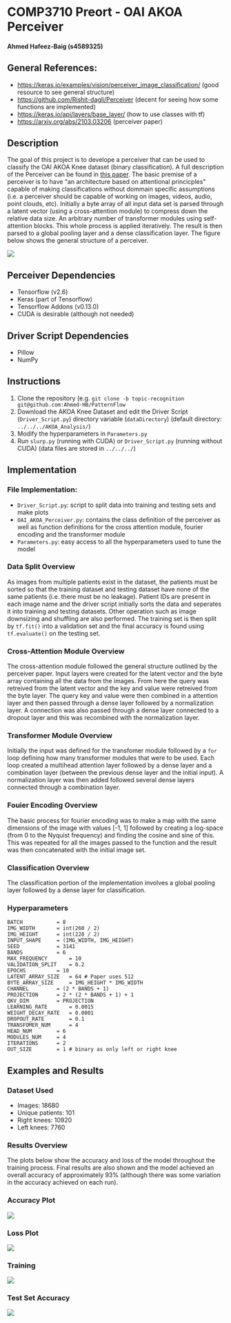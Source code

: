 # COMP3710 Preort - OAI AKOA Perceiver
#### Ahmed Hafeez-Baig (s4589325)

## General References:
- https://keras.io/examples/vision/perceiver_image_classification/ (good resource to see general structure)
- https://github.com/Rishit-dagli/Perceiver (decent for seeing how some functions are implemented)
- https://keras.io/api/layers/base_layer/ (how to use classes with tf)
- https://arxiv.org/abs/2103.03206 (perceiver paper)

## Description
The goal of this project is to develope a perceiver that can be used to classify the OAI AKOA Knee dataset (binary classification). A full description of the Perceiver can be found in [this paper](https://arxiv.org/abs/2103.03206). The basic premise of a perceiver is to have "an architecture based on attentional princicples" capable of making classifications without dommain specific assumptions (i.e. a perceiver should be capable of working on images, videos, audio, point clouds, etc). Initially a byte array of all input data set is parsed through a latent vector (using a cross-attention module) to compress down the relative data size. An arbitrary number of transformer modules using self-attention blocks. This whole process is applied iteratively. The result is then parsed to a global pooling layer and a dense classification layer. The figure below shows the general structure of a perceiver.

![](Images/perceiver.png)

## Perceiver Dependencies
- Tensorflow (v2.6)
- Keras (part of Tensorflow)
- Tensorflow Addons (v0.13.0)
- CUDA is desirable (although not needed)

## Driver Script Dependencies
- Pillow
- NumPy

## Instructions
1. Clone the repository (e.g. `git clone -b topic-recognition git@github.com:Ahmed-HB/PatternFlow`
2. Download the AKOA Knee Dataset and edit the Driver Script (`Driver_Script.py`) directory variable (`dataDirectory`) (default directory: `../../../AKOA_Analysis/`)
3. Modify the hyperparameters in `Parameters.py`
4. Run `slurp.py` (running with CUDA) or `Driver_Script.py` (running without CUDA) (data files are stored in `../../../`)

## Implementation
### File Implementation:
- `Driver_Script.py`: script to split data into training and testing sets and make plots
- `OAI_AKOA_Perceiver.py`: contains the class definition of the perceiver as well as function definitions for the cross attention module, fourier encoding and the transformer module
- `Parameters.py`: easy access to all the hyperparameters used to tune the model

### Data Split Overview
As images from multiple patients exist in the dataset, the patients must be sorted so that the training dataset and testing dataset have none of the same patients (i.e. there must be no leakage). Patient IDs are present in each image name and the driver script initially sorts the data and seperates it into training and testing datasets. Other operation such as image downsizing and shuffling are also performed. The training set is then split by `tf.fit()` into a validation set and the final accuracy is found using `tf.evaluate()` on the testing set.

### Cross-Attention Module Overview
The cross-attention module followed the general structure outlined by the perceiver paper. Input layers were created for the latent vector and the byte array containing all the data from the images. From here the query was retreived from the latent vector and the key and value were retreived from the byte layer. The query key and value were then combined in a attention layer and then passed through a dense layer followed by a normalization layer. A connection was also passed through a dense layer connected to a dropout layer and this was recombined with the normalization layer.

### Transformer Module Overview
Initially the input was defined for the transfomer module followed by a `for` loop defining how many transformer modules that were to be used. Each loop created a multihead attention layer followed by a dense layer and a combination layer (between the previous dense layer and the initial input). A normalization layer was then added followed several dense layers connected through a combination layer.

### Fouier Encoding Overview
The basic process for fourier encoding was to make a map with the same dimensions of the image with values \[-1, 1\] followed by creating a log-space (from 0 to the Nyquist frequency) and finding the cosine and sine of this. This was repeated for all the images passed to the function and the result was then concatenated with the initial image set.

### Classification Overview
The classification portion of the implementation involves a global pooling layer followed by a dense layer for classification.

### Hyperparameters
```
BATCH			= 8
IMG_WIDTH		= int(260 / 2)
IMG_HEIGHT		= int(228 / 2)
INPUT_SHAPE		= (IMG_WIDTH, IMG_HEIGHT)
SEED			= 3141
BANDS			= 6
MAX_FREQUENCY		= 10
VALIDATION_SPLIT	= 0.2
EPOCHS			= 10
LATENT_ARRAY_SIZE	= 64 # Paper uses 512
BYTE_ARRAY_SIZE		= IMG_HEIGHT * IMG_WIDTH
CHANNEL			= (2 * BANDS + 1)
PROJECTION		= 2 * (2 * BANDS + 1) + 1
QKV_DIM			= PROJECTION
LEARNING_RATE		= 0.0015
WEIGHT_DECAY_RATE	= 0.0001
DROPOUT_RATE		= 0.1
TRANSFOMER_NUM		= 4
HEAD_NUM		= 6
MODULES_NUM		= 4
ITERATIONS		= 2
OUT_SIZE		= 1 # binary as only left or right knee
```

## Examples and Results

### Dataset Used
- Images: 18680
- Unique patients: 101
- Right knees: 10920
- Left knees: 7760

### Results Overview
The plots below show the accuracy and loss of the model throughout the training process. Final results are also shown and the model achieved an overall accuracy of approximately 93% (although there was some variation in the accuracy achieved on each run).

### Accuracy Plot
![](Images/Accuracy_Plot.png)

### Loss Plot
![](Images/Loss_Plot.png)

### Training
![](Images/Result.png)

### Test Set Accuracy
![](Images/Accuracy.png)

